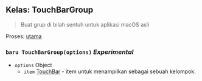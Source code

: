 ## Kelas: TouchBarGroup

> Buat grup di bilah sentuh untuk aplikasi macOS asli

Proses: [utama](../tutorial/application-architecture.md#main-and-renderer-processes)

### `baru TouchBarGroup(options)` _Experimental_

* `options` Object
  * `item` [TouchBar](touch-bar.md) - item untuk menampilkan sebagai sebuah kelompok.

